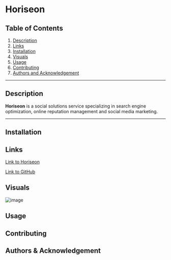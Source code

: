 # **Horiseon**

## Table of Contents
1. [Description](#description)  
2. [Links](#links)  
3. [Installation](#installation)  
4. [Visuals](#visuals)  
5. [Usage](#usage)  
6. [Contributing](#contributing)   
7. [Authors and Acknowledgement](#authors-and-acknowledgement)  
***

## Description
**Horiseon** is a social solutions service specializing in search engine optimization, online reputation management and social media marketing.
***

## Installation

## Links
[Link to Horiseon](https://mattholtmoore.github.io/seo-refactor-project/)

[Link to GitHub](https://github.com/mattholtmoore/seo-refactor-project)

## Visuals
![image]()

## Usage

## Contributing

## Authors & Acknowledgement





